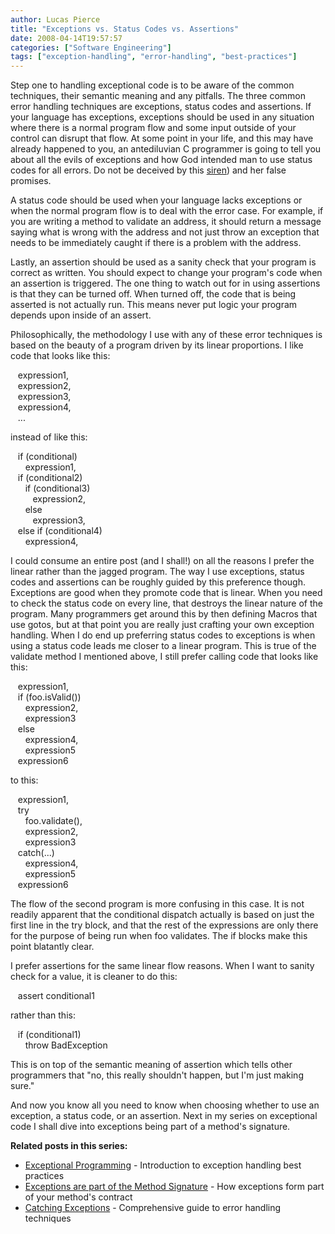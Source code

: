 ```yaml
---
author: Lucas Pierce
title: "Exceptions vs. Status Codes vs. Assertions"
date: 2008-04-14T19:57:57
categories: ["Software Engineering"]
tags: ["exception-handling", "error-handling", "best-practices"]
---
```


Step one to handling exceptional code is to be aware of the common techniques, their semantic meaning and any pitfalls. The three common error handling techniques are exceptions, status codes and assertions. If your language has exceptions, exceptions should be used in any situation where there is a normal program flow and some input outside of your control can disrupt that flow. At some point in your life, and this may have already happened to you, an antediluvian C programmer is going to tell you about all the evils of exceptions and how God intended man to use status codes for all errors. Do not be deceived by this [siren](http://www.joelonsoftware.com/items/2003/10/13.html)) and her false promises.

A status code should be used when your language lacks exceptions or when the normal program flow is to deal with the error case. For example, if you are writing a method to validate an address, it should return a message saying what is wrong with the address and not just throw an exception that needs to be immediately caught if there is a problem with the address.

Lastly, an assertion should be used as a sanity check that your program is correct as written. You should expect to change your program's code when an assertion is triggered. The one thing to watch out for in using assertions is that they can be turned off. When turned off, the code that is being asserted is not actually run. This means never put logic your program depends upon inside of an assert.

Philosophically, the methodology I use with any of these error techniques is based on the beauty of a program driven by its linear proportions. I like code that looks like this:

   expression1,  
   expression2,  
   expression3,  
   expression4,  
   ...

instead of like this:

   if (conditional)  
      expression1,  
   if (conditional2)  
      if (conditional3)  
         expression2,  
      else  
         expression3,  
   else if (conditional4)  
      expression4,

I could consume an entire post (and I shall!) on all the reasons I prefer the linear rather than the jagged program. The way I use exceptions, status codes and assertions can be roughly guided by this preference though. Exceptions are good when they promote code that is linear. When you need to check the status code on every line, that destroys the linear nature of the program. Many programmers get around this by then defining Macros that use gotos, but at that point you are really just crafting your own exception handling. When I do end up preferring status codes to exceptions is when using a status code leads me closer to a linear program. This is true of the validate method I mentioned above, I still prefer calling code that looks like this:

   expression1,  
   if (foo.isValid())  
      expression2,  
      expression3  
   else  
      expression4,  
      expression5  
   expression6

to this:

   expression1,  
   try  
      foo.validate(),  
      expression2,  
      expression3  
   catch(...)  
      expression4,  
      expression5  
   expression6

The flow of the second program is more confusing in this case. It is not readily apparent that the conditional dispatch actually is based on just the first line in the try block, and that the rest of the expressions are only there for the purpose of being run when foo validates. The if blocks make this point blatantly clear.

I prefer assertions for the same linear flow reasons. When I want to sanity check for a value, it is cleaner to do this:

   assert conditional1

rather than this:

   if (conditional1)  
      throw BadException

This is on top of the semantic meaning of assertion which tells other programmers that "no, this really shouldn't happen, but I'm just making sure."

And now you know all you need to know when choosing whether to use an exception, a status code, or an assertion. Next in my series on exceptional code I shall dive into exceptions being part of a method's signature.

**Related posts in this series:**
- [Exceptional Programming](/posts/exceptional-pro/) - Introduction to exception handling best practices
- [Exceptions are part of the Method Signature](/posts/exceptions-are/) - How exceptions form part of your method's contract
- [Catching Exceptions](/posts/catching-except/) - Comprehensive guide to error handling techniques